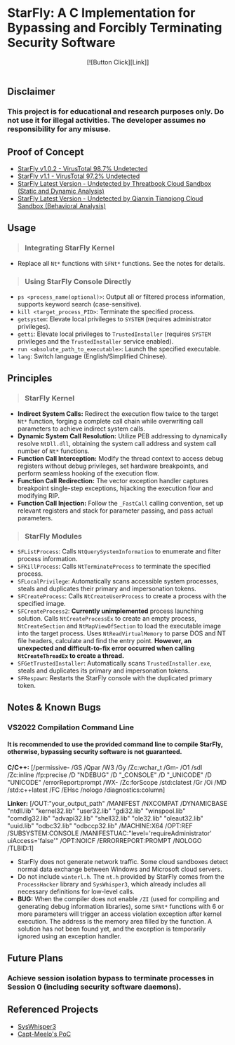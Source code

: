 # StarFly: A C Implementation for Bypassing and Forcibly Terminating Security Software

<center>
  [![Button Click][Link]]
</center>

<br>

[Button Click]: https://img.shields.io/badge/README_中文-37a779?style=for-the-badge

[Link]: https://github.com/CNMrSunshine/StarFly/blob/master/README_zh.md

## Disclaimer

### This project is for educational and research purposes only. Do not use it for illegal activities. The developer assumes no responsibility for any misuse.

## Proof of Concept

*   [StarFly v1.0.2 - VirusTotal 98.7% Undetected](https://www.virustotal.com/gui/file/321eef750933d188ee0a7e9a893fba33514437b3362b14bd591f8cc505e22c5b)
*   [StarFly v1.1 - VirusTotal 97.2% Undetected](https://www.virustotal.com/gui/file/6cfc76530500da6d2314e970c5caa2c11cd9d1359df5341c6ab7da270265b72d)
*   [StarFly Latest Version - Undetected by Threatbook Cloud Sandbox (Static and Dynamic Analysis)](https://s.threatbook.com/report/file/6cfc76530500da6d2314e970c5caa2c11cd9d1359df5341c6ab7da270265b72d)
*   [StarFly Latest Version - Undetected by Qianxin Tianqiong Cloud Sandbox (Behavioral Analysis)](https://sandbox.qianxin.com/tq/report/toViewReport.do?rid=92fa29279c9902c24ebda9c1bb0e5973&sk=23697014)

## Usage

> ### Integrating StarFly Kernel

*   Replace all `Nt*` functions with `SFNt*` functions. See the notes for details.

> ### Using StarFly Console Directly

*   `ps <process_name(optional)>`: Output all or filtered process information, supports keyword search (case-sensitive).
*   `kill <target_process_PID>`: Terminate the specified process.
*   `getsystem`: Elevate local privileges to `SYSTEM` (requires administrator privileges).
*   `getti`: Elevate local privileges to `TrustedInstaller` (requires `SYSTEM` privileges and the `TrustedInstaller` service enabled).
*   `run <absolute_path_to_executable>`: Launch the specified executable.
*   `lang`: Switch language (English/Simplified Chinese).

## Principles

> ### StarFly Kernel

*   **Indirect System Calls:** Redirect the execution flow twice to the target `Nt*` function, forging a complete call chain while overwriting call parameters to achieve indirect system calls.
*   **Dynamic System Call Resolution:** Utilize PEB addressing to dynamically resolve `NtDll.dll`, obtaining the system call address and system call number of `Nt*` functions.
*   **Function Call Interception:** Modify the thread context to access debug registers without debug privileges, set hardware breakpoints, and perform seamless hooking of the execution flow.
*   **Function Call Redirection:** The vector exception handler captures breakpoint single-step exceptions, hijacking the execution flow and modifying RIP.
*   **Function Call Injection:** Follow the `_FastCall` calling convention, set up relevant registers and stack for parameter passing, and pass actual parameters.

> ### StarFly Modules

*   `SFListProcess`: Calls `NtQuerySystemInformation` to enumerate and filter process information.
*   `SFKillProcess`: Calls `NtTerminateProcess` to terminate the specified process.
*   `SFLocalPrivilege`: Automatically scans accessible system processes, steals and duplicates their primary and impersonation tokens.
*   `SFCreateProcess`: Calls `NtCreateUserProcess` to create a process with the specified image.
*   `SFCreateProcess2`: **Currently unimplemented** process launching solution. Calls `NtCreateProcessEx` to create an empty process, `NtCreateSection` and `NtMapViewOfSection` to load the executable image into the target process. Uses `NtReadVirtualMemory` to parse DOS and NT file headers, calculate and find the entry point. **However, an unexpected and difficult-to-fix error occurred when calling `NtCreateThreadEx` to create a thread.**
*   `SFGetTrustedInstaller`: Automatically scans `TrustedInstaller.exe`, steals and duplicates its primary and impersonation tokens.
*   `SFRespawn`: Restarts the StarFly console with the duplicated primary token.

## Notes & Known Bugs

### VS2022 Compilation Command Line

#### It is recommended to use the provided command line to compile StarFly, otherwise, bypassing security software is not guaranteed.

**C/C++:** [/permissive- /GS /Qpar /W3 /Gy /Zc:wchar_t /Gm- /O1 /sdl /Zc:inline /fp:precise /D "NDEBUG" /D "_CONSOLE" /D "_UNICODE" /D "UNICODE" /errorReport:prompt /WX- /Zc:forScope /std:clatest /Gr /Oi /MD /std:c++latest /FC /EHsc /nologo /diagnostics:column]

**Linker:** [/OUT:"your_output_path" /MANIFEST /NXCOMPAT /DYNAMICBASE "ntdll.lib" "kernel32.lib" "user32.lib" "gdi32.lib" "winspool.lib" "comdlg32.lib" "advapi32.lib" "shell32.lib" "ole32.lib" "oleaut32.lib" "uuid.lib" "odbc32.lib" "odbccp32.lib" /MACHINE:X64 /OPT:REF /SUBSYSTEM:CONSOLE /MANIFESTUAC:"level='requireAdministrator' uiAccess='false'" /OPT:NOICF /ERRORREPORT:PROMPT /NOLOGO /TLBID:1]

*   StarFly does not generate network traffic. Some cloud sandboxes detect normal data exchange between Windows and Microsoft cloud servers.
*   Do not include `winterl.h`. The `nt.h` provided by StarFly comes from the `ProcessHacker` library and `SysWhisper3`, which already includes all necessary definitions for low-level calls.
*   **BUG:** When the compiler does not enable `/ZI` (used for compiling and generating debug information libraries), some `SFNt*` functions with 6 or more parameters will trigger an access violation exception after kernel execution. The address is the memory area filled by the function. A solution has not been found yet, and the exception is temporarily ignored using an exception handler.

## Future Plans

### Achieve session isolation bypass to terminate processes in Session 0 (including security software daemons).

## Referenced Projects

*   [SysWhisper3](https://github.com/klezVirus/SysWhispers3)
*   [Capt-Meelo's PoC](https://github.com/capt-meelo/NtCreateUserProcess)
